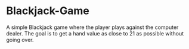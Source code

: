 # Blackjack-Game
A simple Blackjack game where the player plays against the computer dealer. The goal is to get a hand value as close to 21 as possible without going over.
